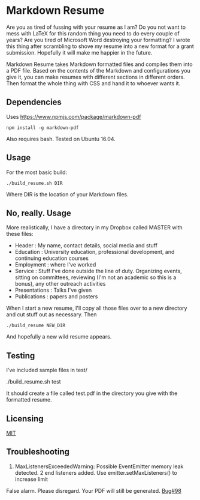 Markdown Resume
===================

Are you as tired of fussing with your resume as I am? Do you not want to mess with LaTeX for this random thing you need to do every couple of years? Are you tired of Microsoft Word destroying your formatting? I wrote this thing after scrambling to shove my resume into a new format for a grant submission. Hopefully it will make me happier in the future.

Markdown Resume takes Markdown formatted files and compiles them into a PDF file. Based on the contents of the Markdown and configurations you give it, you can make resumes with different sections in different orders. Then format the whole thing with CSS and hand it to whoever wants it.


## Dependencies

Uses https://www.npmjs.com/package/markdown-pdf

    npm install -g markdown-pdf

Also requires bash. Tested on Ubuntu 16.04.

## Usage

For the most basic build:

    ./build_resume.sh DIR

Where DIR is the location of your Markdown files.

## No, really. Usage

More realistically, I have a directory in my Dropbox called MASTER with these files:
* Header : My name, contact details, social media and stuff
* Education : University education, professional development, and continuing education courses
* Employment : where I've worked
* Service : Stuff I've done outside the line of duty. Organizing events, sitting on committees, reviewing (I'm not an academic so this is a bonus), any other outreach activities
* Presentations : Talks I've given
* Publications : papers and posters

When I start a new resume, I'll copy all those files over to a new directory and cut stuff out as necessary. Then

    ./build_resume NEW_DIR

And hopefully a new wild resume appears.

## Testing

I've included sample files in test/

   ./build_resume.sh test

It should create a file called test.pdf in the directory you give with the formatted resume.

## Licensing

[MIT](LICENSE)

## Troubleshooting

1. MaxListenersExceededWarning: Possible EventEmitter memory leak detected. 2 end listeners added. Use emitter.setMaxListeners() to increase limit

False alarm. Please disregard. Your PDF will still be generated. [Bug#98](https://github.com/alanshaw/markdown-pdf/issues/98)

